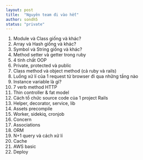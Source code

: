 ```yaml
---
layout: post
title:  "Nguyên team đi vào hết"
author: sondh5
status: "private"
---
```


1. Module và Class giống và khác?
2. Array và Hash giống và khác?
3. Symbol và String giống và khác?
4. Method setter và getter trong ruby
5. 4 tính chất OOP
6. Private, protected và public
7. Class method và object method (cả ruby và rails)
8. Luồng xử lí của 1 request từ browser đi qua những tầng nào
9. Instance variable là gì?
10. 7 verb method HTTP
11. Thin controller & fat model
12. Cách tổ chức source code của 1 project Rails
13. Helper, decorator, service, lib
14. Assets precompile
15. Worker, sidekiq, cronjob
16. Concern
17. Associations
18. ORM
19. N+1 query và cách xử lí
20. Cache
21. AWS basic
22. Deploy
